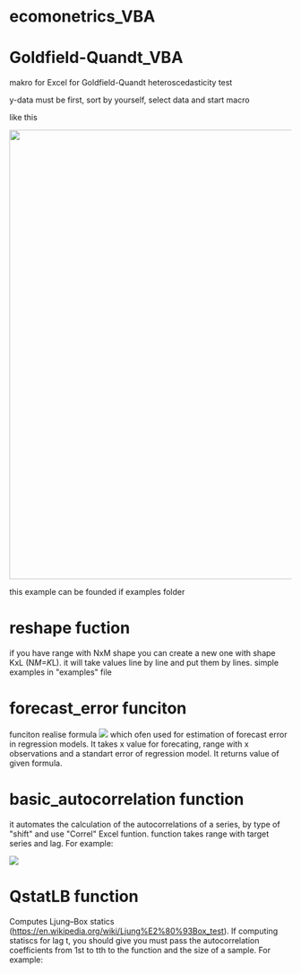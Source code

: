 # ecomonetrics_VBA

# Goldfield-Quandt_VBA
makro for Excel for Goldfield-Quandt heteroscedasticity test

y-data must be first, sort by yourself, select data and start macro

like this


<img src = "https://github.com/Dranikf/ecomonetrics_VBA/blob/main/examples/goldfild_example.JPG" height = "800" width = 600>

this example can be founded if examples folder

# reshape fuction

if you have range with NxM shape you can create a new one with shape KxL (N*M=K*L).
it will take values line by line and put them by lines. simple examples in "examples" file

# forecast_error funciton

funciton realise formula
<img src="https://render.githubusercontent.com/render/math?math=s_{f}%20=s\sqrt{%201%20%2B%20\frac{1}{n}%20%2B%20\frac{(x_f-\bar{x})}{n\sigma_{x}^{2}}}">
which ofen used for estimation of forecast error in regression models. It takes x value for forecating, range with x observations and a standart error of regression model. It returns value of given formula.

# basic_autocorrelation function

it automates the calculation of the autocorrelations of a series, by type of "shift" and use  "Correl" Excel funtion.
function takes range with target series and lag. For example:

<img src="https://github.com/Dranikf/ecomonetrics_VBA/blob/main/examples/correlogramm.jpg">

# QstatLB function

Computes Ljung–Box statics (https://en.wikipedia.org/wiki/Ljung%E2%80%93Box_test).
If computing statiscs for lag t, you should give you must pass the autocorrelation coefficients from 1st to tth to the function
and the size of a sample. For example:
